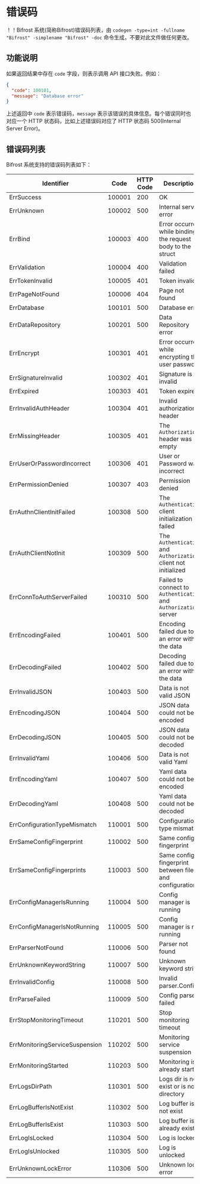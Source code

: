 # 错误码
！！Bifrost 系统(简称Bifrost)错误码列表，由 `codegen -type=int -fullname "Bifrost" -simplename "Bifrost" -doc` 命令生成，不要对此文件做任何更改。
## 功能说明
如果返回结果中存在 `code` 字段，则表示调用 API 接口失败。例如：
```json
{
  "code": 100101,
  "message": "Database error"
}
```
上述返回中 `code` 表示错误码，`message` 表示该错误的具体信息。每个错误同时也对应一个 HTTP 状态码，比如上述错误码对应了 HTTP 状态码 500(Internal Server Error)。
## 错误码列表
Bifrost 系统支持的错误码列表如下：

| Identifier | Code | HTTP Code | Description |
| ---------- | ---- | --------- | ----------- |
| ErrSuccess | 100001 | 200 | OK |
| ErrUnknown | 100002 | 500 | Internal server error |
| ErrBind | 100003 | 400 | Error occurred while binding the request body to the struct |
| ErrValidation | 100004 | 400 | Validation failed |
| ErrTokenInvalid | 100005 | 401 | Token invalid |
| ErrPageNotFound | 100006 | 404 | Page not found |
| ErrDatabase | 100101 | 500 | Database error |
| ErrDataRepository | 100201 | 500 | Data Repository error |
| ErrEncrypt | 100301 | 401 | Error occurred while encrypting the user password |
| ErrSignatureInvalid | 100302 | 401 | Signature is invalid |
| ErrExpired | 100303 | 401 | Token expired |
| ErrInvalidAuthHeader | 100304 | 401 | Invalid authorization header |
| ErrMissingHeader | 100305 | 401 | The `Authorization` header was empty |
| ErrUserOrPasswordIncorrect | 100306 | 401 | User or Password was incorrect |
| ErrPermissionDenied | 100307 | 403 | Permission denied |
| ErrAuthnClientInitFailed | 100308 | 500 | The `Authentication` client initialization failed |
| ErrAuthClientNotInit | 100309 | 500 | The `Authentication` and `Authorization` client not initialized |
| ErrConnToAuthServerFailed | 100310 | 500 | Failed to connect to `Authentication` and `Authorization` server |
| ErrEncodingFailed | 100401 | 500 | Encoding failed due to an error with the data |
| ErrDecodingFailed | 100402 | 500 | Decoding failed due to an error with the data |
| ErrInvalidJSON | 100403 | 500 | Data is not valid JSON |
| ErrEncodingJSON | 100404 | 500 | JSON data could not be encoded |
| ErrDecodingJSON | 100405 | 500 | JSON data could not be decoded |
| ErrInvalidYaml | 100406 | 500 | Data is not valid Yaml |
| ErrEncodingYaml | 100407 | 500 | Yaml data could not be encoded |
| ErrDecodingYaml | 100408 | 500 | Yaml data could not be decoded |
| ErrConfigurationTypeMismatch | 110001 | 500 | Configuration type mismatch |
| ErrSameConfigFingerprint | 110002 | 500 | Same config fingerprint |
| ErrSameConfigFingerprints | 110003 | 500 | Same config fingerprint between files and configuration |
| ErrConfigManagerIsRunning | 110004 | 500 | Config manager is running |
| ErrConfigManagerIsNotRunning | 110005 | 500 | Config manager is not running |
| ErrParserNotFound | 110006 | 500 | Parser not found |
| ErrUnknownKeywordString | 110007 | 500 | Unknown keyword string |
| ErrInvalidConfig | 110008 | 500 | Invalid parser.Config |
| ErrParseFailed | 110009 | 500 | Config parse failed |
| ErrStopMonitoringTimeout | 110201 | 500 | Stop monitoring timeout |
| ErrMonitoringServiceSuspension | 110202 | 500 | Monitoring service suspension |
| ErrMonitoringStarted | 110203 | 500 | Monitoring is already started |
| ErrLogsDirPath | 110301 | 500 | Logs dir is not exist or is not a directory |
| ErrLogBufferIsNotExist | 110302 | 500 | Log buffer is not exist |
| ErrLogBufferIsExist | 110303 | 500 | Log buffer is already exist |
| ErrLogIsLocked | 110304 | 500 | Log is locked |
| ErrLogIsUnlocked | 110305 | 500 | Log is unlocked |
| ErrUnknownLockError | 110306 | 500 | Unknown lock error |

